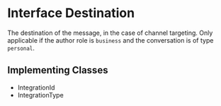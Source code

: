 

# Interface Destination

The destination of the message, in the case of channel targeting. Only applicable if the author role is `business` and the conversation is of type `personal`.
## Implementing Classes

* IntegrationId
* IntegrationType


